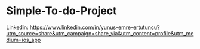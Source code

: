 # Simple-To-do-Project
Linkedin: https://www.linkedin.com/in/yunus-emre-ertutuncu?utm_source=share&utm_campaign=share_via&utm_content=profile&utm_medium=ios_app
